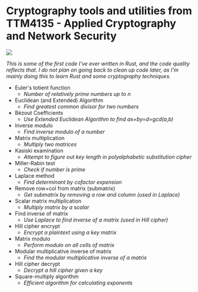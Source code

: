 # Cryptography tools and utilities from TTM4135 - Applied Cryptography and Network Security

![](https://github.com/fredrikaugust/rusty-crypto/workflows/Rust/badge.svg)

_This is some of the first code I've ever written in Rust, and the code quality reflects that. I do not plan on going back to clean up code later, as I'm mainly doing this to learn Rust and some cryptography techniques._

- Euler's totient function
  - _Number of relatively prime numbers up to n_
- Euclidean (and Extended) Algorithm
  - _Find greatest common divisor for two numbers_
- Bèzout Coefficients
  - _Use Extended Euclidean Algorithm to find ax+by=d=gcd(a,b)_
- Inverse modulo
  - _Find inverse modulo of a number_
- Matrix multiplication
  - _Multiply two matrices_
- Kasiski examination
  - _Attempt to figure out key length in polyalphabetic substitution cipher_
- Miller-Rabin test
  - _Check if number is prime_
- Laplace method
  - _Find determinant by cofactor expension_
- Remove row+col from matrix (submatrix)
  - _Get submatrix by removing a row and column (used in Laplace)_
- Scalar matrix multiplication
  - _Multiply matrix by a scalar_
- Find inverse of matrix
  - _Use Laplace to find inverse of a matrix (used in Hill cipher)_
- Hill cipher encrypt
  - _Encrypt a plaintext using a key matrix_
- Matrix modulo
  - _Perform modulo on all cells of matrix_
- Modular multiplicative inverse of matrix
  - _Find the modular multiplicative inverse of a matrix_
- Hill cipher decrypt
  - _Decrypt a hill cipher given a key_
- Square-multiply algorithm
  - _Efficient algorithm for calculating exponents_
